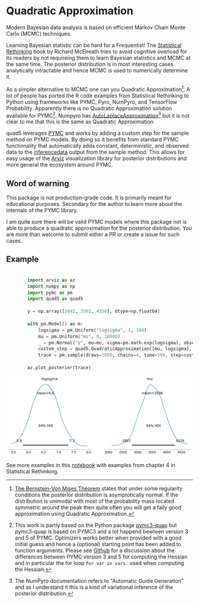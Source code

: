 # Quadratic Approximation

Modern Bayesian data analysis is based on efficient Markov Chain Monte Carlo (MCMC) techniques. 

Learning Bayesian statistic can be hard for a Frequentist! The [Statistical Rethinking](https://xcelab.net/rm/) book by Richard McElreath tries to avoid cognitive overload for its readers by not requireing them to learn Bayesian statistics and MCMC at the same time. The posterior distribution is in most interesting cases analytically intractable and hence MCMC is used to numerically determine it.

As a simpler alternative to MCMC one can you Quadratic Approximation[^1]. A lot of people has ported the R code examples from Statistical Rethinking to Python using frameworks like PYMC, Pyro, NumPyro, and TensorFlow Probability. Apparently there is no Quadratic Approximation solution available for PYMC[^2]. Numpyro has [AutoLaplaceApproximation](https://num.pyro.ai/en/latest/autoguide.html#numpyro.infer.autoguide.AutoLaplaceApproximation)[^3] but it is not clear to me that this is the same as Quadratic Approximation.

quad5 leverages [PYMC](https://www.pymc.io/welcome.html) and works by adding a custom step for the sample method on PYMC models. By doing so it benefits from standard PYMC functionality that automatically adds constant, deterministic, and observed data to the 
[inferencedata](https://python.arviz.org/en/stable/getting_started/WorkingWithInferenceData.html) output from the sample method. This allows for easy usage of the [Arviz](https://www.arviz.org/en/latest/) visualization library for posterior distributions and more general the ecosystem around PYMC.

## Word of warning
This package is not production-grade code. It is primarily meant for educational purposes. Secondary for the author to learn more about the internals of the PYMC library.

I am quite sure there will be valid PYMC models where this package not is able to produce a quadratic approximation for the posterior distribution. You are more than welcome to submit either a PR or create a issue for such cases.

## Example
``` python

        import arviz as az
        import numpy as np
        import pymc as pm
        import quad5 as quad5

        y = np.array([2642, 3503, 4358], dtype=np.float64)

        with pm.Model() as m:
            logsigma = pm.Uniform("logsigma", 1, 100)
            mu = pm.Uniform("mu", 0, 10000)
            _ = pm.Normal("y", mu=mu, sigma=pm.math.exp(logsigma), observed=y)
            custom_step = quad5.QuadraticApproximation([mu, logsigma], m)
            trace = pm.sample(draws=1000, chains=4, tune=100, step=custom_step)

        az.plot_posterior(trace)    
```

![Posterior Distribution](https://github.com/carsten-j/quad5/blob/98d36e3a79434c226b70301165fc95f656a7334f/images/posterior.png)

See more examples in this [notebook](https://colab.research.google.com/github/carsten-j/Rethinking/blob/main/chapter4.ipynb) with examples from chapter 4 in Statistical Rethinking.

[^1]: [The Bernstein-Von Mises Theorem](https://en.wikipedia.org/wiki/Bernstein%E2%80%93von_Mises_theorem) states that under some regularity conditions the posterior distribution is asymptotically normal. If the distribution is unimodal with most of the probability mass located symmetric around the peak then quite often you will get a faily good approximation using Quadratic Approximation.

[^2]: This work is partly based on the Python package [pymc3-quap](https://github.com/rasmusbergpalm/pymc3-quap) but pymc3-quap is based on PYMC3 and a lot happend bewteen version 3 and 5 of PYMC. Optimizers works better when provided with a good initial guess and hence a (optional) starting point has been added to function arguments. Please see [Github](https://github.com/pymc-devs/pymc/issues/5443#issuecomment-1030609090) for a discussion about the differences between PYMC version 3 and 5 for computing the Hessian and in particular the for loop `for var in vars:` used when computing the Hessian.

[^3]:The NumPyro documentation refers to "Automatic Guide Generation" and as I understand it this is a kind
of variational inference of the posterior distribution.
